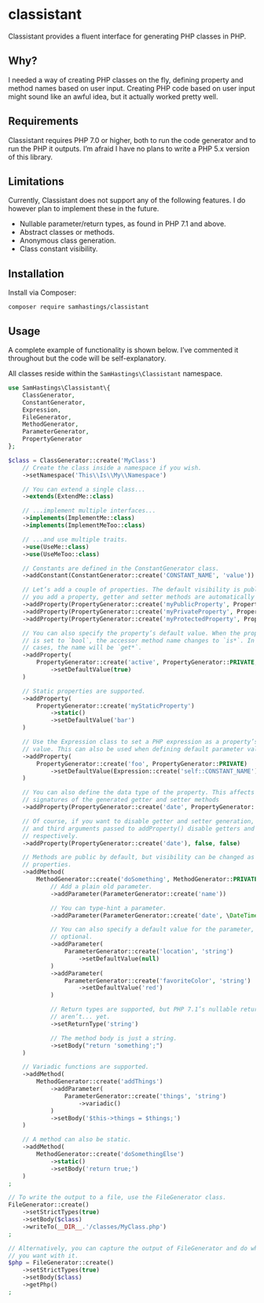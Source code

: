 # classistant

Classistant provides a fluent interface for generating PHP classes in PHP.

## Why?

I needed a way of creating PHP classes on the fly, defining property and method names based on user input. Creating PHP code based on user input might sound like an awful idea, but it actually worked pretty well.

## Requirements

Classistant requires PHP 7.0 or higher, both to run the code generator and to run the PHP it outputs. I’m afraid I have no plans to write a PHP 5.x version of this library.

## Limitations

Currently, Classistant does not support any of the following features. I do however plan to implement these in the future.

- Nullable parameter/return types, as found in PHP 7.1 and above.
- Abstract classes or methods.
- Anonymous class generation.
- Class constant visibility.

## Installation

Install via Composer:

```
composer require samhastings/classistant
```

## Usage

A complete example of functionality is shown below. I’ve commented it throughout but the code will be self-explanatory.

All classes reside within the `SamHastings\Classistant` namespace.

```php
use SamHastings\Classistant\{
    ClassGenerator,
    ConstantGenerator,
    Expression,
    FileGenerator,
    MethodGenerator,
    ParameterGenerator,
    PropertyGenerator
};

$class = ClassGenerator::create('MyClass')
    // Create the class inside a namespace if you wish.
    ->setNamespace('This\\Is\\My\\Namespace')

    // You can extend a single class...
    ->extends(ExtendMe::class)

    // ...implement multiple interfaces...
    ->implements(ImplementMe::class)
    ->implements(ImplementMeToo::class)

    // ...and use multiple traits.
    ->use(UseMe::class)
    ->use(UseMeToo::class)

    // Constants are defined in the ConstantGenerator class.
    ->addConstant(ConstantGenerator::create('CONSTANT_NAME', 'value'))

    // Let’s add a couple of properties. The default visibility is public. When
    // you add a property, getter and setter methods are automatically generated.
    ->addProperty(PropertyGenerator::create('myPublicProperty', PropertyGenerator::PUBLIC))
    ->addProperty(PropertyGenerator::create('myPrivateProperty', PropertyGenerator::PRIVATE))
    ->addProperty(PropertyGenerator::create('myProtectedProperty', PropertyGenerator::PROTECTED))

    // You can also specify the property’s default value. When the property’s type
    // is set to `bool`, the accessor method name changes to `is*`. In all other
    // cases, the name will be `get*`.
    ->addProperty(
        PropertyGenerator::create('active', PropertyGenerator::PRIVATE, 'bool')
            ->setDefaultValue(true)
    )

    // Static properties are supported.
    ->addProperty(
        PropertyGenerator::create('myStaticProperty')
            ->static()
            ->setDefaultValue('bar')
    )

    // Use the Expression class to set a PHP expression as a property’s default
    // value. This can also be used when defining default parameter values.
    ->addProperty(
        PropertyGenerator::create('foo', PropertyGenerator::PRIVATE)
            ->setDefaultValue(Expression::create('self::CONSTANT_NAME'))
    )

    // You can also define the data type of the property. This affects the method
    // signatures of the generated getter and setter methods
    ->addProperty(PropertyGenerator::create('date', PropertyGenerator::PRIVATE, \DateTime::class))

    // Of course, if you want to disable getter and setter generation, the second
    // and third arguments passed to addProperty() disable getters and setters,
    // respectively.
    ->addProperty(PropertyGenerator::create('date'), false, false)

    // Methods are public by default, but visibility can be changed as with
    // properties.
    ->addMethod(
        MethodGenerator::create('doSomething', MethodGenerator::PRIVATE)
            // Add a plain old parameter.
            ->addParameter(ParameterGenerator::create('name'))

            // You can type-hint a parameter.
            ->addParameter(ParameterGenerator::create('date', \DateTime::class))

            // You can also specify a default value for the parameter, making it
            // optional.
            ->addParameter(
                ParameterGenerator::create('location', 'string')
                    ->setDefaultValue(null)
            )
            ->addParameter(
                ParameterGenerator::create('favoriteColor', 'string')
                    ->setDefaultValue('red')
            )

            // Return types are supported, but PHP 7.1’s nullable return types
            // aren’t... yet.
            ->setReturnType('string')

            // The method body is just a string.
            ->setBody("return 'something';")
    )

    // Variadic functions are supported.
    ->addMethod(
        MethodGenerator::create('addThings')
            ->addParameter(
                ParameterGenerator::create('things', 'string')
                    ->variadic()
            )
            ->setBody('$this->things = $things;')
    )

    // A method can also be static.
    ->addMethod(
        MethodGenerator::create('doSomethingElse')
            ->static()
            ->setBody('return true;')
    )
;

// To write the output to a file, use the FileGenerator class.
FileGenerator::create()
    ->setStrictTypes(true)
    ->setBody($class)
    ->writeTo(__DIR__.'/classes/MyClass.php')
;

// Alternatively, you can capture the output of FileGenerator and do whatever
// you want with it.
$php = FileGenerator::create()
    ->setStrictTypes(true)
    ->setBody($class)
    ->getPhp()
;
```
